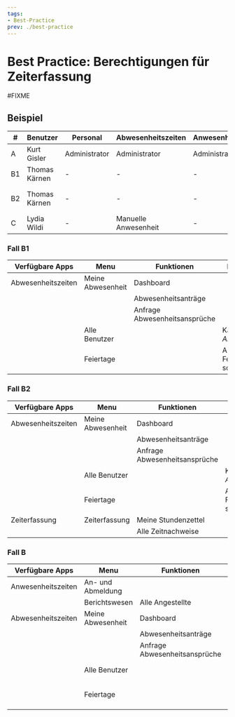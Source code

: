 ```yaml
---
tags:
- Best-Practice
prev: ./best-practice
---
```

# Best Practice: Berechtigungen für Zeiterfassung

#FIXME 

## Beispiel

| #   | Benutzer      | Personal      | Abwesenheitszeiten   | Anwesenheitszeiten | Zeiterfassung               |
| --- | ------------- | ------------- | -------------------- | ------------------ | --------------------------- |
| A   | Kurt Gisler   | Administrator | Administrator        | Administrator      | Administrator               |
| B1  | Thomas Kärnen | -             | -                    | -                  | -                           |
| B2  | Thomas Kärnen | -             | -                    | -                  | Alle Stundennachweise sehen |
| C   | Lydia Wildi   | -             | Manuelle Anwesenheit | -                  | -                           |

### Fall B1

| Verfügbare Apps    | Menu              | Funktionen                    | Bemerkungen                              |
| ------------------ | ----------------- | ----------------------------- | ---------------------------------------- |
| Abwesenheitszeiten | Meine Abwesenheit | Dashboard                     |                                          |
|                    |                   | Abwesenheitsanträge           |                                          |
|                    |                   | Anfrage Abwesenheitsansprüche |                                          |
|                    | Alle Benutzer     |                               | Kalender *Alle Abwesenheiten*            |
|                    | Feiertage         |                               | Ansicht alle Feiertage, schreibgeschützt |

### Fall B2

| Verfügbare Apps    | Menu              | Funktionen                    | Bemerkungen                              |
| ------------------ | ----------------- | ----------------------------- | ---------------------------------------- |
| Abwesenheitszeiten | Meine Abwesenheit | Dashboard                     |                                          |
|                    |                   | Abwesenheitsanträge           |                                          |
|                    |                   | Anfrage Abwesenheitsansprüche |                                          |
|                    | Alle Benutzer     |                               | Kalender *Alle Abwesenheiten*            |
|                    | Feiertage         |                               | Ansicht alle Feiertage, schreibgeschützt |
| Zeiterfassung      | Zeiterfassung     | Meine Stundenzettel           |                                          |
|                    |                   | Alle Zeitnachweise            |                                          |


### Fall B

| Verfügbare Apps    | Menu              | Funktionen                    | Bemerkungen                              |
| ------------------ | ----------------- | ----------------------------- | ---------------------------------------- |
| Anwesenheitszeiten | An- und Abmeldung |                               | Kiosk-Modus                              |
|                    | Berichtswesen     | Alle Angestellte              |                                          |
| Abwesenheitszeiten | Meine Abwesenheit | Dashboard                     |                                          |
|                    |                   | Abwesenheitsanträge           |                                          |
|                    |                   | Anfrage Abwesenheitsansprüche |                                          |
|                    | Alle Benutzer     |                               | Kalender *Alle Abwesenheiten*            |
|                    | Feiertage         |                               | Ansicht alle Feiertage, schreibgeschützt |
